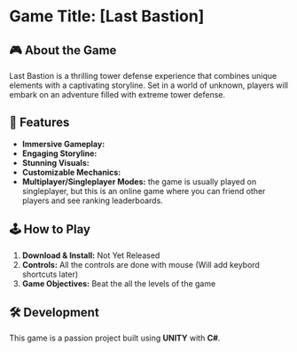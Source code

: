 # Game Title: [Last Bastion]



## 🎮 About the Game
Last Bastion is a thrilling tower defense experience that combines unique elements with a captivating storyline. Set in a world of unknown, players will embark on an adventure filled with extreme tower defense.

## 🚀 Features
- **Immersive Gameplay:** 
- **Engaging Storyline:** 
- **Stunning Visuals:** 
- **Customizable Mechanics:** 
- **Multiplayer/Singleplayer Modes:** the game is usually played on singleplayer, but this is an online game where you can friend other players and see ranking leaderboards.

## 🕹️ How to Play
1. **Download & Install:** Not Yet Released
2. **Controls:** All the controls are done with mouse (Will add keybord shortcuts later)
3. **Game Objectives:** Beat the all the levels of the game


## 🛠️ Development
This game is a passion project built using **UNITY** with **C#**.

